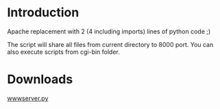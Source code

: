 # Introduction #

Apache replacement with 2 (4 including imports) lines of python code ;)

The script will share all files from current directory to 8000 port.
You can also execute scripts from cgi-bin folder.


# Downloads #
[wwwserver.py](http://quickanddirty.googlecode.com/files/wwwserver.py)